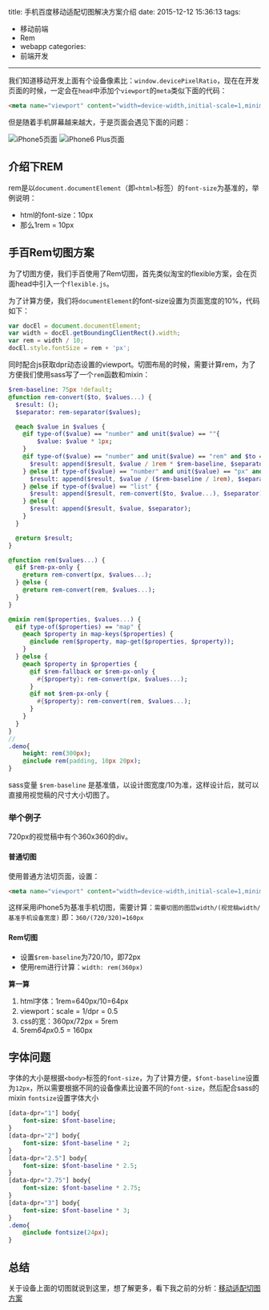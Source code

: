 title: 手机百度移动适配切图解决方案介绍
date: 2015-12-12 15:36:13
tags:
- 移动前端
- Rem
- webapp
categories:
- 前端开发
---

我们知道移动开发上面有个设备像素比：`window.devicePixelRatio`，现在在开发页面的时候，一定会在`head`中添加个`viewport`的`meta`类似下面的代码：

```html
<meta name="viewport" content="width=device-width,initial-scale=1,minimum-scale=1,maximum-scale=1,user-scalable=no">
```

但是随着手机屏幕越来越大，于是页面会遇见下面的问题：

![iPhone5页面](/slide/assets/flexible/5.png)
![iPhone6 Plus页面](/slide/assets/flexible/6plus.png)

## 介绍下REM
rem是以`document.documentElement`（即`<html>`标签）的`font-size`为基准的，举例说明：

* html的font-size：10px
* 那么1rem = 10px

## 手百Rem切图方案
为了切图方便，我们手百使用了Rem切图，首先类似淘宝的flexible方案，会在页面head中引入一个`flexible.js`。

<!--more-->
为了计算方便，我们将`documentElement`的font-size设置为页面宽度的10%，代码如下：

```js
var docEl = document.documentElement;
var width = docEl.getBoundingClientRect().width;
var rem = width / 10;
docEl.style.fontSize = rem + 'px';
```

同时配合js获取dpr动态设置的viewport。切图布局的时候，需要计算rem，为了方便我们使用sass写了一个`rem`函数和mixin：

```sass
$rem-baseline: 75px !default;
@function rem-convert($to, $values...) {
  $result: ();
  $separator: rem-separator($values);

  @each $value in $values {
    @if type-of($value) == "number" and unit($value) == ""{
        $value: $value * 1px;
    }
    @if type-of($value) == "number" and unit($value) == "rem" and $to == "px" {
      $result: append($result, $value / 1rem * $rem-baseline, $separator);
    } @else if type-of($value) == "number" and unit($value) == "px" and $to == "rem" {
      $result: append($result, $value / ($rem-baseline / 1rem), $separator);
    } @else if type-of($value) == "list" {
      $result: append($result, rem-convert($to, $value...), $separator);
    } @else {
      $result: append($result, $value, $separator);
    }
  }

  @return $result;
}

@function rem($values...) {
  @if $rem-px-only {
    @return rem-convert(px, $values...);
  } @else {
    @return rem-convert(rem, $values...);
  }
}

@mixin rem($properties, $values...) {
  @if type-of($properties) == "map" {
    @each $property in map-keys($properties) {
      @include rem($property, map-get($properties, $property));
    }
  } @else {
    @each $property in $properties {
      @if $rem-fallback or $rem-px-only {
        #{$property}: rem-convert(px, $values...);
      }
      @if not $rem-px-only {
        #{$property}: rem-convert(rem, $values...);
      }
    }
  }
}
//
.demo{
    height: rem(300px);
    @include rem(padding, 10px 20px);
}
```

sass变量 `$rem-baseline` 是基准值，以设计图宽度/10为准，这样设计后，就可以直接用视觉稿的尺寸大小切图了。

### 举个例子
720px的视觉稿中有个360x360的div。

#### 普通切图
使用普通方法切页面，设置：
```html
<meta name="viewport" content="width=device-width,initial-scale=1,minimum-scale=1,maximum-scale=1,user-scalable=no">
```

这样采用iPhone5为基准手机切图，需要计算：`需要切图的图层width/(视觉稿width/基准手机设备宽度)` 即：`360/(720/320)=160px`

#### Rem切图
* 设置`$rem-baseline`为720/10，即72px
* 使用rem进行计算：`width: rem(360px)`

**算一算**

1. html字体：1rem=640px/10=64px
2. viewport：scale = 1/dpr = 0.5
3. css的宽：360px/72px = 5rem
4. 5rem*64px*0.5 = 160px


## 字体问题
字体的大小是根据`<body>`标签的`font-size`，为了计算方便，`$font-baseline`设置为`12px`，所以需要根据不同的设备像素比设置不同的`font-size`，然后配合sass的mixin `fontsize`设置字体大小

```sass
[data-dpr="1"] body{
    font-size: $font-baseline;
}
[data-dpr="2"] body{
    font-size: $font-baseline * 2;
}
[data-dpr="2.5"] body{
    font-size: $font-baseline * 2.5;
}
[data-dpr="2.75"] body{
    font-size: $font-baseline * 2.75;
}
[data-dpr="3"] body{
    font-size: $font-baseline * 3;
}
.demo{
    @include fontsize(24px);
}
```

## 总结
关于设备上面的切图就说到这里，想了解更多，看下我之前的分析：[移动适配切图方案](/slide/flexible.htm)


